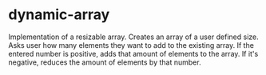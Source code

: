 # dynamic-array

Implementation of a resizable array.
Creates an array of a user defined size.
Asks user how many elements they want to add to the existing array. If the entered number is positive, adds that amount of elements to the array. If it's negative, reduces the amount of elements by that number.
